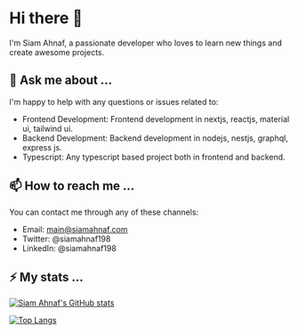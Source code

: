 # Hi there 👋

I'm Siam Ahnaf, a passionate developer who loves to learn new things and create awesome projects.

## 💬 Ask me about ...

I'm happy to help with any questions or issues related to:

- Frontend Development: Frontend development in nextjs, reactjs, material ui, tailwind ui.
- Backend Development: Backend development in nodejs, nestjs, graphql, express js.
- Typescript: Any typescript based project both in frontend and backend.

## 📫 How to reach me ...

You can contact me through any of these channels:

- Email: main@siamahnaf.com
- Twitter: @siamahnaf198
- LinkedIn: @siamahnaf198

## ⚡ My stats ...

[![Siam Ahnaf's GitHub stats](https://github-readme-stats.vercel.app/api?username=siamahnaf)](https://github.com/siamahnaf)

[![Top Langs](https://github-readme-stats.vercel.app/api/top-langs/?username=siamahnaf&layout=compact)](https://github.com/siamahnaf)
